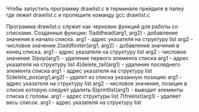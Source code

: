Чтобы запустить программу drawlist.c в терминале прейдите в папку где лежит drawlist.c
и пропешите команду gcc drawlist.c

Программа drawlist.с служит как черновик функций для работы со списками.
Созданные функции:
	1)addhead(arg1, arg2) - добавление значения в начало списка.
		arg1 - адрес указателя на структуру list
		arg2 - числовое значение
	2)addfooter(arg1, arg2) - добавление значения в конец списка.
		arg1 - адрес указателя на структуру list
		arg2 - числовое значение
	3)pop(arg1) - удаление первого элемента списка
		arg1 - адрес указателя на структуру list
	4)delete_tail(arg1) - удаление последнего элемента списка
		arg1 - адрес указателя на структуру list
	5)delete_pos(arg1,arg2) - удалет из списка указанную позицию
		arg1 - адрес указателя на структуру list
		arg2 - числовое значение, позиция в списке которую следует удалить
	6)printlist(arg1) - выводит элементы списка с головы.
		arg1 - адрес структуры list
	7)freelist(arg1) - удаляет весь список.
		arg1 - адрес указателя на структуру list
